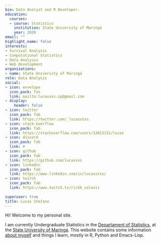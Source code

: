 ```yaml
---
bio: Data Analyst and R Developer.
education:
  courses:
  - course: Statistics
    institution: State University of Maringá
    year: 2020
email: ""
highlight_name: false
interests:
- Survival Analysis
- Computational Statistics
- Data Analysis
- Web Development
organizations:
- name: State University of Maringá
role: Data Analysis
social:
- icon: envelope
  icon_pack: fas
  link: mailto:lucassxs.sp@gmail.com
- display:
    header: false
- icon: twitter
  icon_pack: fab
  link: https://twitter.com/_lucasstxs
- icon: stack-overflow
  icon_pack: fab
  link: https://stackoverflow.com/users/13813131/lucas
- icon: discord
  icon_pack: fab
  link: #
- icon: github
  icon_pack: fab
  link: https://github.com/lucassxs
- icon: linkedin
  icon_pack: fab
  link: https://www.linkedin.com/in/lucasstxs/
- icon: twitch
  icon_pack: fab
  link: https://www.twitch.tv/rickk_valassi
  
superuser: true
title: Lucas Stefano
---
```


Hi! Welcome to my personal site. 

I am currently Undergraduate Statistics in the [Departament of Statistics](https://www.des.uem.br), at the [State University of Maringá](https://www.uem.br). This website contains some information
[about myself](/aboutme) and things I learn, mostly in R, Python and Emacs-Lisp.


